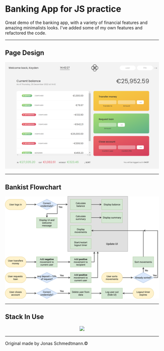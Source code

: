 # Banking App for JS practice

Great demo of the banking app, with a variety of financial features and amazing minimalists looks. I've added some of my own features and refactored the code.

<hr/>

## Page Design

!["main-page"](/media/main.png)

<hr/>

## Bankist Flowchart

!["flowchart"](/media/Bankist-flowchart.png)

<hr/>

## Stack In Use

<p align="center">
<a href="https://skillicons.dev">
    <img src="https://skillicons.dev/icons?i=js,html,css" />
  </a>
  </p>

<hr>

<footer>
    Original made  by Jonas Schmedtmann.&copy;
</footer>
